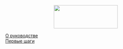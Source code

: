 <p align="center">
<img src="https://fastapi.tiangolo.com/img/logo-margin/logo-teal.png" width="200" height="73">



[О руководстве](https://github.com/amoglock/FastAPI_documentation/tree/master/tutorial)  
[Первые шаги](https://github.com/amoglock/FastAPI_documentation/blob/master/tutorial/first_steps.md)
</p>
